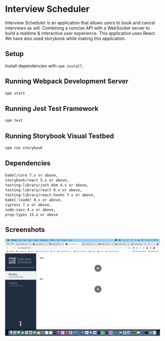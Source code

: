 # Interview Scheduler
Interview Scheduler is an application that allows users to book and cancel interviews as will. Combining a concise API with a WebSocket server to build a realtime & interactive user experience.
This application uses React. We have also used storybook while making this application.

## Setup

Install dependencies with `npm install`.

## Running Webpack Development Server

```sh
npm start
```

## Running Jest Test Framework

```sh
npm test
```

## Running Storybook Visual Testbed

```sh
npm run storybook
```
## Dependencies

    babel/core 7.x or above,
    storybook/react 5.x or above,
    testing-library/jest-dom 4.x or above,
    testing-library/react 8.x or above,
    testing-library/react-hooks 7.x or above,
    babel-loader 8.x or above,
    cypress 7.x or above,
    node-sass 4.x or above,
    prop-types 15.x or above

## Screenshots

!["Landing Page"](https://github.com/Sbasu2512/Interview-Scheduler/blob/9fb32fd538b3090bf351259d5b961af4a746a54b/Screenshots/interview_Scheduler.png)
